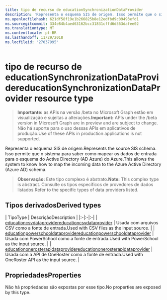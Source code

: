 ```yaml
---
title: tipo de recurso de educationSynchronizationDataProvider
description: 'Representa o esquema SIS de origem. Isso permite que o sistema para saber como mapear os dados de entrada para o esquema do Active Directory (AD Azure) do Azure. '
ms.openlocfilehash: 621df58f19e1b266825b8e12edfbd9c09493efd1
ms.sourcegitcommit: 334e84b4aed63162bcc31831cffd6d363dafee02
ms.translationtype: MT
ms.contentlocale: pt-BR
ms.lasthandoff: 11/29/2018
ms.locfileid: "27037995"
---
```

# <a name="educationsynchronizationdataprovider-resource-type"></a><span data-ttu-id="52079-104">tipo de recurso de educationSynchronizationDataProvider</span><span class="sxs-lookup"><span data-stu-id="52079-104">educationSynchronizationDataProvider resource type</span></span>

> <span data-ttu-id="52079-105">**Importante:** as APIs na versão /beta no Microsoft Graph estão em visualização e sujeitas a alterações.</span><span class="sxs-lookup"><span data-stu-id="52079-105">**Important:** APIs under the /beta version in Microsoft Graph are in preview and are subject to change.</span></span> <span data-ttu-id="52079-106">Não há suporte para o uso dessas APIs em aplicativos de produção.</span><span class="sxs-lookup"><span data-stu-id="52079-106">Use of these APIs in production applications is not supported.</span></span>

<span data-ttu-id="52079-107">Representa o esquema SIS de origem.</span><span class="sxs-lookup"><span data-stu-id="52079-107">Represents the source SIS schema.</span></span> <span data-ttu-id="52079-108">Isso permite que o sistema para saber como mapear os dados de entrada para o esquema do Active Directory (AD Azure) do Azure.</span><span class="sxs-lookup"><span data-stu-id="52079-108">This allows the system to know how to map the incoming data to the Azure Active Directory (Azure AD) schema.</span></span> 

> <span data-ttu-id="52079-109">**Observação:** Este tipo complexo é abstrato.</span><span class="sxs-lookup"><span data-stu-id="52079-109">**Note:** This complex type is abstract.</span></span> <span data-ttu-id="52079-110">Consulte os tipos específicos de provedores de dados listados.</span><span class="sxs-lookup"><span data-stu-id="52079-110">Refer to the specific types of data providers listed.</span></span>

## <a name="derived-types"></a><span data-ttu-id="52079-111">Tipos derivados</span><span class="sxs-lookup"><span data-stu-id="52079-111">Derived types</span></span>
| <span data-ttu-id="52079-112">Tipo</span><span class="sxs-lookup"><span data-stu-id="52079-112">Type</span></span> | <span data-ttu-id="52079-113">Descrição</span><span class="sxs-lookup"><span data-stu-id="52079-113">Description</span></span> | 
|:-|:-|:-|
| [<span data-ttu-id="52079-114">educationcsvdataprovider</span><span class="sxs-lookup"><span data-stu-id="52079-114">educationcsvdataprovider</span></span>](educationcsvdataprovider.md) | <span data-ttu-id="52079-115">Usada com arquivos CSV como a fonte de entrada.</span><span class="sxs-lookup"><span data-stu-id="52079-115">Used with CSV files as the input source.</span></span> |
| [<span data-ttu-id="52079-116">educationpowerschooldataprovider</span><span class="sxs-lookup"><span data-stu-id="52079-116">educationpowerschooldataprovider</span></span>](educationpowerschooldataprovider.md) | <span data-ttu-id="52079-117">Usada com PowerSchool como a fonte de entrada.</span><span class="sxs-lookup"><span data-stu-id="52079-117">Used with PowerSchool as the input source.</span></span> |
| [<span data-ttu-id="52079-118">educationonerosterapidataprovider</span><span class="sxs-lookup"><span data-stu-id="52079-118">educationonerosterapidataprovider</span></span>](educationonerosterapidataprovider.md) | <span data-ttu-id="52079-119">Usada com a API de OneRoster como a fonte de entrada.</span><span class="sxs-lookup"><span data-stu-id="52079-119">Used with OneRoster API as the input source.</span></span> |

## <a name="properties"></a><span data-ttu-id="52079-120">Propriedades</span><span class="sxs-lookup"><span data-stu-id="52079-120">Properties</span></span>

<span data-ttu-id="52079-121">Não há propriedades são expostas por esse tipo.</span><span class="sxs-lookup"><span data-stu-id="52079-121">No properties are exposed by this type.</span></span>
